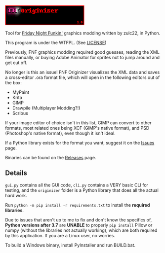 ![](logo.gif)

Tool for [Friday Night Funkin'](https://github.com/ninjamuffin99/Funkin) graphics modding written by zulc22, in Python.

This program is under the WTFPL. (See [LICENSE](LICENSE))

Previously, FNF graphics modding required good guesses, reading the XML files manually, or buying Adobe Animator for sprites not to jump around and get cut off.

No longer is this an issue! FNF Originizer visualizes the XML data and saves a cross-editor .ora format file, which will open in the following editors out of the box:

- MyPaint
- Krita
- GIMP
- Drawpile (Multiplayer Modding?!)
- Scribus

If your image editor of choice isn't in this list, GIMP can convert to other formats, most related ones being XCF (GIMP's native format), and PSD (Photoshop's native format), even though it isn't ideal.

If a Python library exists for the format you want, suggest it on the [Issues](https://github.com/zulc22/FNFOriginizer/issues) page.

Binaries can be found on the [Releases](https://github.com/zulc22/FNFOriginizer/releases) page.

## Details

`gui.py` contains all the GUI code, `cli.py` contains a VERY basic CLI for testing, and the `originizer` folder is a Python library that does all the actual hard work.

Run `python -m pip install -r requirements.txt` to install the **required libraries**.

Due to issues that aren't up to me to fix and don't know the specifics of, **Python versions after 3.7** are **UNABLE** to properly `pip install` Pillow or numpy (without the libraries not actually working), which are both required by this application. If you are a Linux user, no worries.

To build a Windows binary, install PyInstaller and run BUILD.bat.